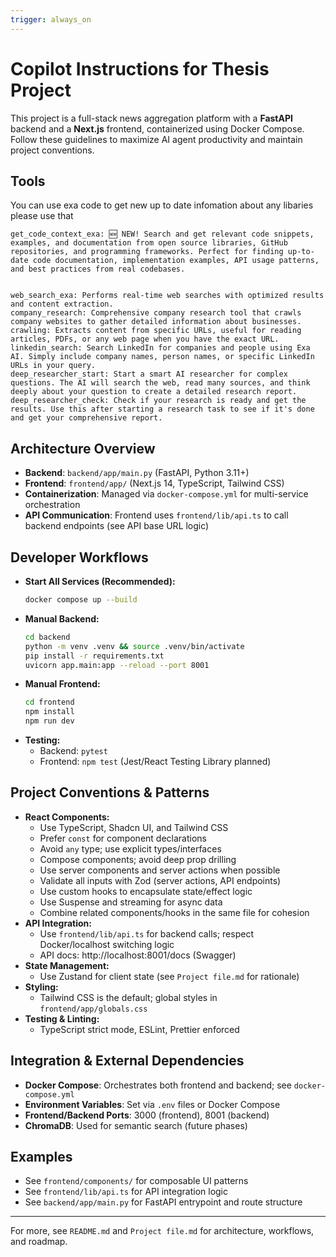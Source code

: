 ```yaml
---
trigger: always_on
---
```


# Copilot Instructions for Thesis Project

This project is a full-stack news aggregation platform with a **FastAPI** backend and a **Next.js** frontend, containerized using Docker Compose. Follow these guidelines to maximize AI agent productivity and maintain project conventions.

## Tools

You can use exa code to get new up to date infomation about any libaries please use that


    get_code_context_exa: 🆕 NEW! Search and get relevant code snippets, examples, and documentation from open source libraries, GitHub repositories, and programming frameworks. Perfect for finding up-to-date code documentation, implementation examples, API usage patterns, and best practices from real codebases.


    web_search_exa: Performs real-time web searches with optimized results and content extraction.
    company_research: Comprehensive company research tool that crawls company websites to gather detailed information about businesses.
    crawling: Extracts content from specific URLs, useful for reading articles, PDFs, or any web page when you have the exact URL.
    linkedin_search: Search LinkedIn for companies and people using Exa AI. Simply include company names, person names, or specific LinkedIn URLs in your query.
    deep_researcher_start: Start a smart AI researcher for complex questions. The AI will search the web, read many sources, and think deeply about your question to create a detailed research report.
    deep_researcher_check: Check if your research is ready and get the results. Use this after starting a research task to see if it's done and get your comprehensive report.



## Architecture Overview
- **Backend**: `backend/app/main.py` (FastAPI, Python 3.11+)
- **Frontend**: `frontend/app/` (Next.js 14, TypeScript, Tailwind CSS)
- **Containerization**: Managed via `docker-compose.yml` for multi-service orchestration
- **API Communication**: Frontend uses `frontend/lib/api.ts` to call backend endpoints (see API base URL logic)

## Developer Workflows
- **Start All Services (Recommended):**
	```bash
	docker compose up --build
	```
- **Manual Backend:**
	```bash
	cd backend
	python -m venv .venv && source .venv/bin/activate
	pip install -r requirements.txt
	uvicorn app.main:app --reload --port 8001
	```
- **Manual Frontend:**
	```bash
	cd frontend
	npm install
	npm run dev
	```
- **Testing:**
	- Backend: `pytest`
	- Frontend: `npm test` (Jest/React Testing Library planned)

## Project Conventions & Patterns
- **React Components:**
	- Use TypeScript, Shadcn UI, and Tailwind CSS
	- Prefer `const` for component declarations
	- Avoid `any` type; use explicit types/interfaces
	- Compose components; avoid deep prop drilling
	- Use server components and server actions when possible
	- Validate all inputs with Zod (server actions, API endpoints)
	- Use custom hooks to encapsulate state/effect logic
	- Use Suspense and streaming for async data
	- Combine related components/hooks in the same file for cohesion
- **API Integration:**
	- Use `frontend/lib/api.ts` for backend calls; respect Docker/localhost switching logic
	- API docs: http://localhost:8001/docs (Swagger)
- **State Management:**
	- Use Zustand for client state (see `Project file.md` for rationale)
- **Styling:**
	- Tailwind CSS is the default; global styles in `frontend/app/globals.css`
- **Testing & Linting:**
	- TypeScript strict mode, ESLint, Prettier enforced

## Integration & External Dependencies
- **Docker Compose**: Orchestrates both frontend and backend; see `docker-compose.yml`
- **Environment Variables**: Set via `.env` files or Docker Compose
- **Frontend/Backend Ports**: 3000 (frontend), 8001 (backend)
- **ChromaDB**: Used for semantic search (future phases)

## Examples
- See `frontend/components/` for composable UI patterns
- See `frontend/lib/api.ts` for API integration logic
- See `backend/app/main.py` for FastAPI entrypoint and route structure

---
For more, see `README.md` and `Project file.md` for architecture, workflows, and roadmap.